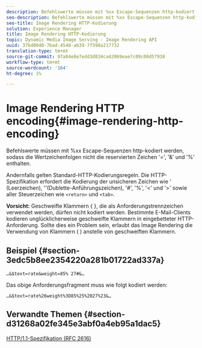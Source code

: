 ```yaml
---
description: Befehlswerte müssen mit %xx Escape-Sequenzen http-kodiert werden, sodass die Wertzeichenfolgen nicht die reservierten Zeichen '=', '&' und '%' enthalten.
seo-description: Befehlswerte müssen mit %xx Escape-Sequenzen http-kodiert werden, sodass die Wertzeichenfolgen nicht die reservierten Zeichen '=', '&' und '%' enthalten.
seo-title: Image Rendering HTTP-Kodierung
solution: Experience Manager
title: Image Rendering HTTP-Kodierung
topic: Dynamic Media Image Serving - Image Rendering API
uuid: 37bd0040-7bad-4548-ab39-7f598a217732
translation-type: tm+mt
source-git-commit: 97a84e8e7edd3d834ca42069eae7c09c00d57938
workflow-type: tm+mt
source-wordcount: '164'
ht-degree: 1%

---
```



# Image Rendering HTTP encoding{#image-rendering-http-encoding}

Befehlswerte müssen mit %xx Escape-Sequenzen http-kodiert werden, sodass die Wertzeichenfolgen nicht die reservierten Zeichen &#39;=&#39;, &#39;&amp;&#39; und &#39;%&#39; enthalten.

Andernfalls gelten Standard-HTTP-Kodierungsregeln. Die HTTP-Spezifikation erfordert die Kodierung der unsicheren Zeichen wie &#39; (Leerzeichen), &#39;&#39;(Dublette-Anführungszeichen), &#39;#&#39;, &#39;%&#39;, &#39;&lt;&#39; und &#39;>&#39; sowie aller Steuerzeichen wie `<return>` und `<tab>`.

**Vorsicht:** Geschweifte Klammern { }, die als Anforderungstrennzeichen verwendet werden, dürfen nicht kodiert werden. Bestimmte E-Mail-Clients kodieren unglücklicherweise geschweifte Klammern in eingebetteter HTTP-Anforderung. Sollte dies ein Problem sein, erlaubt das Image Rendering die Verwendung von Klammern ( ) anstelle von geschweiften Klammern.

## Beispiel {#section-3edc5b8ee2354220a281b01722ad337a}

`…&$text=rate&weight=85% 27#&…`

Das obige Anforderungsfragment muss wie folgt kodiert werden:

`…&$text=rate%26weight%3D85%25%2027%23&…`

## Verwandte Themen {#section-d31268a02fe345e3abf0a4eb95a1dac5}

[HTTP/1.1-Spezifikation (RFC 2616)](https://www.w3.org/Protocols/rfc2616/rfc2616.html)
